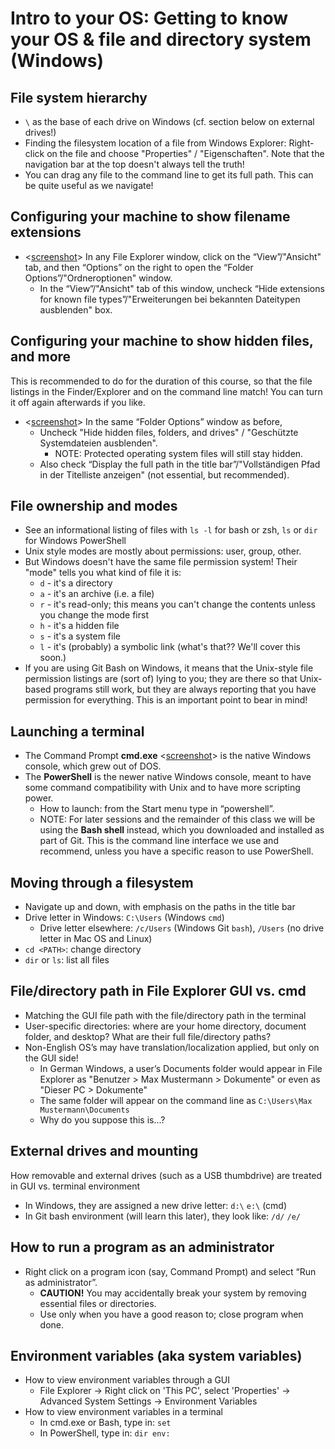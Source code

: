 # Intro to your OS: Getting to know your OS & file and directory system (Windows)

## File system hierarchy

* `\` as the base of each drive on Windows (cf. section below on external drives!)
* Finding the filesystem location of a file from Windows Explorer: Right-click on the file and choose "Properties" / "Eigenschaften". Note that the navigation bar at the top doesn't always tell the truth!
* You can drag any file to the command line to get its full path. This can be quite useful as we navigate!

## Configuring your machine to show filename extensions

* <[screenshot](images/getting_to_know_winconfig.png)> In any File Explorer window, click on the “View”/"Ansicht" tab, and then “Options” on the right to open the “Folder Options”/"Ordneroptionen" window.
	* In the “View”/"Ansicht" tab of this window, uncheck “Hide extensions for known file types”/"Erweiterungen bei bekannten Dateitypen ausblenden" box.

## Configuring your machine to show hidden files, and more

This is recommended to do for the duration of this course, so that the file listings in the Finder/Explorer and on the command line match! You can turn it off again afterwards if you like.

* <[screenshot](images/getting_to_know_winconfig.png)> In the same “Folder Options” window as before,
	* Uncheck "Hide hidden files, folders, and drives" / "Geschützte Systemdateien ausblenden".
		* NOTE: Protected operating system files will still stay hidden.  
	* Also check “Display the full path in the title bar”/"Vollständigen Pfad in der Titelliste anzeigen" (not essential, but recommended).

## File ownership and modes

* See an informational listing of files with `ls -l` for bash or zsh, `ls` or `dir` for Windows PowerShell
* Unix style modes are mostly about permissions: user, group, other.
* But Windows doesn't have the same file permission system! Their "mode" tells you what kind of file it is:
    * `d` - it's a directory
    * `a` - it's an archive (i.e. a file)
    * `r` - it's read-only; this means you can't change the contents unless you change the mode first
    * `h` - it's a hidden file
    * `s` - it's a system file
    * `l` - it's (probably) a symbolic link (what's that?? We'll cover this soon.)
* If you are using Git Bash on Windows, it means that the Unix-style file permission listings are (sort of) lying to you; they are there so that Unix-based programs still work, but they are always reporting that you have permission for everything. This is an important point to bear in mind!

## Launching a terminal

* The Command Prompt **cmd.exe** <[screenshot](images/getting_to_know_cmd.png)> is the native Windows console, which grew out of DOS.  
* The **PowerShell** is the newer native Windows console, meant to have some command compatibility with Unix and to have more scripting power.
	* How to launch: from the Start menu type in “powershell”.
	* NOTE: For later sessions and the remainder of this class we will be using the **Bash shell** instead, which you downloaded and installed as part of Git. This is the command line interface we use and recommend, unless you have a specific reason to use PowerShell.

## Moving through a filesystem
<!-- Move the programs and files stuff in here, use cmd.exe -->
<!-- where is home?  both in cmd and in gui-->
<!-- language differences for gui and command line-->

* Navigate up and down, with emphasis on the paths in the title bar <!-- We should clarify that Git Bash will use forward slashes rather than backslashes, and explain later when we introduce cmd why that's the case.-->
* Drive letter in Windows: `C:\Users` (Windows `cmd`)
	* Drive letter elsewhere: `/c/Users` (Windows Git `bash`), `/Users` (no drive letter in Mac OS and Linux)
* `cd <PATH>`: change directory <!--Open a command line and begin using `cd`. Explain that `cd` is essentially the same as selecting or clicking a folder. `cd` into your home directory.-->
* `dir` or `ls`: list all files

## File/directory path in File Explorer GUI vs. cmd

* Matching the GUI file path with the file/directory path in the terminal
* User-specific directories: where are your home directory, document folder, and desktop? What are their full file/directory paths?
* Non-English OS’s may have translation/localization applied, but only on the GUI side!
	* In German Windows, a user’s Documents folder would appear in File Explorer as "Benutzer > Max Mustermann > Dokumente" or even as "Dieser PC > Dokumente"
	* The same folder will appear on the command line as `C:\Users\Max Mustermann\Documents`
    * Why do you suppose this is...?

## External drives and mounting
How removable and external drives (such as a USB thumbdrive) are treated in GUI vs. terminal environment

* In Windows, they are assigned a new drive letter: `d:\` `e:\` (cmd)
* In Git bash environment (will learn this later), they look like: `/d/` `/e/`

## How to run a program as an administrator

* Right click on a program icon (say, Command Prompt) and select “Run as administrator”.
	* **CAUTION!** You may accidentally break your system by removing essential files or directories.
	* Use only when you have a good reason to; close program when done.

## Environment variables (aka system variables)

* How to view environment variables through a GUI
	* File Explorer -> Right click on 'This PC', select 'Properties' -> Advanced System Settings -> Environment Variables
* How to view environment variables in a terminal
	* In cmd.exe or Bash, type in: `set`
    * In PowerShell, type in: `dir env:`
